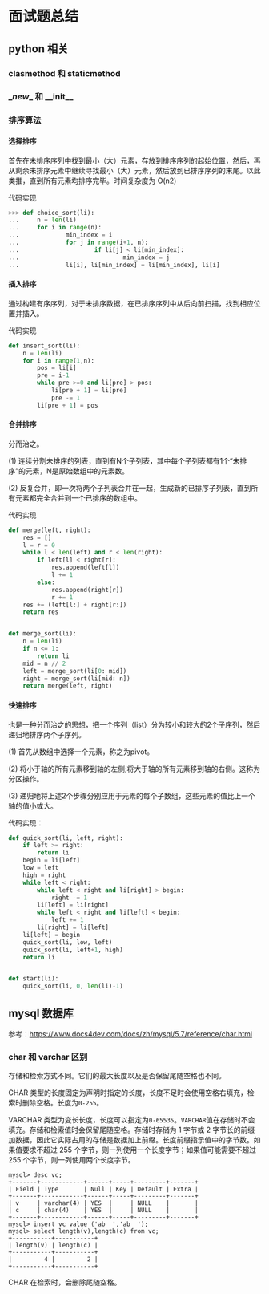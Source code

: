 # 面试题总结

## python 相关

### clasmethod 和 staticmethod

### \__new__ 和 \_\_init__ 

### 排序算法

#### 选择排序

首先在未排序序列中找到最小（大）元素，存放到排序序列的起始位置，然后，再从剩余未排序元素中继续寻找最小（大）元素，然后放到已排序序列的末尾。以此类推，直到所有元素均排序完毕。时间复杂度为 O(n2)

代码实现

```python
>>> def choice_sort(li):
...     n = len(li)
...     for i in range(n):
...             min_index = i
...             for j in range(i+1, n):
...                     if li[j] < li[min_index]:
...                             min_index = j
...             li[i], li[min_index] = li[min_index], li[i]
```

#### 插入排序

通过构建有序序列，对于未排序数据，在已排序序列中从后向前扫描，找到相应位置并插入。

代码实现

```python
def insert_sort(li):
    n = len(li)
    for i in range(1,n):
        pos = li[i]
        pre = i-1
        while pre >=0 and li[pre] > pos:
            li[pre + 1] = li[pre]
            pre -= 1
        li[pre + 1] = pos
```

#### 合并排序

分而治之。

(1) 连续分割未排序的列表，直到有N个子列表，其中每个子列表都有1个“未排序”的元素，N是原始数组中的元素数。

(2) 反复合并，即一次将两个子列表合并在一起，生成新的已排序子列表，直到所有元素都完全合并到一个已排序的数组中。

代码实现

```python
def merge(left, right):
    res = []
    l = r = 0
    while l < len(left) and r < len(right):
        if left[l] < right[r]:
            res.append(left[l])
            l += 1
        else:
            res.append(right[r])
            r += 1
    res += (left[l:] + right[r:])
    return res


def merge_sort(li):
    n = len(li)
    if n <= 1:
        return li
    mid = n // 2
    left = merge_sort(li[0: mid])
    right = merge_sort(li[mid: n])
    return merge(left, right)

```

#### 快速排序

也是一种分而治之的思想，把一个序列（list）分为较小和较大的2个子序列，然后递归地排序两个子序列。

(1) 首先从数组中选择一个元素，称之为pivot。

(2) 将小于轴的所有元素移到轴的左侧;将大于轴的所有元素移到轴的右侧。这称为分区操作。

(3) 递归地将上述2个步骤分别应用于元素的每个子数组，这些元素的值比上一个轴的值小或大。

代码实现：

```python
def quick_sort(li, left, right):
    if left >= right:
        return li
    begin = li[left]
    low = left
    high = right
    while left < right:
        while left < right and li[right] > begin:
            right -= 1
        li[left] = li[right]
        while left < right and li[left] < begin:
            left += 1
        li[right] = li[left]
    li[left] = begin
    quick_sort(li, low, left)
    quick_sort(li, left+1, high)
    return li


def start(li):
    quick_sort(li, 0, len(li)-1)
```



## mysql 数据库

参考：https://www.docs4dev.com/docs/zh/mysql/5.7/reference/char.html

### char 和 varchar 区别

存储和检索方式不同。它们的最大长度以及是否保留尾随空格也不同。

CHAR 类型的长度固定为声明时指定的长度，长度不足时会使用空格右填充，检索时删除空格。长度为`0-255`。

VARCHAR 类型为变长长度，长度可以指定为`0-65535`。`VARCHAR`值在存储时不会填充。存储和检索值时会保留尾随空格。存储时存储为 1 字节或 2 字节长的前缀加数据，因此它实际占用的存储是数据加上前缀。长度前缀指示值中的字节数。如果值要求不超过 255 个字节，则一列使用一个长度字节；如果值可能需要不超过 255 个字节，则一列使用两个长度字节。

```
mysql> desc vc;
+-------+------------+------+-----+---------+-------+
| Field | Type       | Null | Key | Default | Extra |
+-------+------------+------+-----+---------+-------+
| v     | varchar(4) | YES  |     | NULL    |       |
| c     | char(4)    | YES  |     | NULL    |       |
+-------+------------+------+-----+---------+-------+
mysql> insert vc value ('ab  ','ab  ');
mysql> select length(v),length(c) from vc;
+-----------+-----------+
| length(v) | length(c) |
+-----------+-----------+
|         4 |         2 |
+-----------+-----------+
```

CHAR 在检索时，会删除尾随空格。



